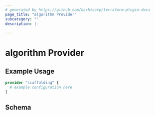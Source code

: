 ```yaml
---
# generated by https://github.com/hashicorp/terraform-plugin-docs
page_title: "algorithm Provider"
subcategory: ""
description: |-
  
---
```


# algorithm Provider



## Example Usage

```terraform
provider "scaffolding" {
  # example configuration here
}
```

<!-- schema generated by tfplugindocs -->
## Schema
